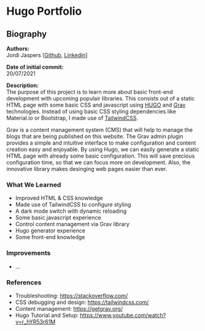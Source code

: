 # Hugo Portfolio  
## Biography  

**Authors:**  
Jordi Jaspers [[Github](https://github.com/Jordi-Jaspers "Github Page"), [Linkedin](https://www.linkedin.com/in/jordi-jaspers/ "Linkedin Page")]  
  
**Date of initial commit:**  
20/07/2021

**Description:**  
The purpose of this project is to learn more about basic front-end development with upcoming populair libraries. This consists out of a static HTML page with some basic CSS and javascript using [HUGO](https://github.com/gohugoio/hugo "Hugo Page") and [Grav](https://github.com/getgrav/grav, "Grav page") technologies. Instead of using basic CSS styling dependencies like Material.io or Bootstrap, I made use of [TailwindCSS](https://github.com/tailwindlabs/tailwindcss, "TailwindCSS page"). 

Grav is a content management system (CMS) that will help to manage the blogs that are being published on this website. The Grav admin plugin provides a simple and intuitive interface to make configuration and content creation easy and enjoyable. By using Hugo, we can easily generate a static HTML page with already some basic configuration. This will save precious configuration time, so that we can focus more on development. Also, the innovative library makes desinging web pages easier than ever.  
  
### What We Learned
* Improved HTML & CSS knowledge
* Made use of TailwindCSS to configure styling
* A dark mode switch with dynamic reloading
* Some basic javascript experience
* Control content management via Grav library
* Hugo generator experience
* Some front-end knowledge

### Improvements
* ...

### References

* Troubleshooting: <https://stackoverflow.com/>
* CSS debugging and design: <https://tailwindcss.com/>
* Content management: <https://getgrav.org/>
* Hugo Tutorial and Setup: <https://www.youtube.com/watch?v=r_hYR53r61M>